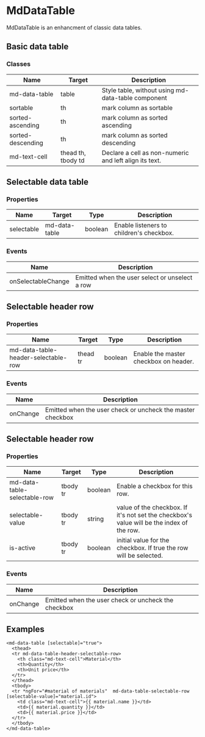 # MdDataTable
MdDataTable is an enhancment of classic data tables.

## Basic data table
### Classes
| Name | Target | Description |
| --- | --- | --- |
| md-data-table | table | Style table, without using md-data-table component |
| sortable | th | mark column as sortable |
| sorted-ascending | th | mark column as sorted ascending |
| sorted-descending | th | mark column as sorted descending |
| md-text-cell | thead th, tbody td | Declare a cell as non-numeric and left align its text. |

## Selectable data table
### Properties
| Name | Target | Type | Description |
| --- | --- | --- | --- |
| selectable | md-data-table | boolean | Enable listeners to children's checkbox.   

### Events
| Name | Description |
| --- | --- |
| onSelectableChange | Emitted when the user select or unselect a row |

## Selectable header row
### Properties
| Name | Target | Type | Description |
| --- | --- | --- | --- |
| md-data-table-header-selectable-row | thead tr | boolean | Enable the master checkbox on header. |

### Events
| Name | Description |
| --- | --- |
| onChange | Emitted when the user check or uncheck the master checkbox |

## Selectable header row
### Properties
| Name | Target | Type | Description |
| --- | --- | --- | --- |
| md-data-table-selectable-row | tbody tr | boolean | Enable a checkbox for this row. |
| selectable-value | tbody tr | string | value of the checkbox. If it's not set the checkbox's value will be the index of the row. |
| is-active | tbody tr | boolean | initial value for  the checkbox. If true the row will be selected. |

### Events
| Name | Description |
| --- | --- |
| onChange | Emitted when the user check or uncheck the checkbox |

## Examples
```
<md-data-table [selectable]="true">
  <thead>
  <tr md-data-table-header-selectable-row>
    <th class="md-text-cell">Material</th>
    <th>Quantity</th>
    <th>Unit price</th>
  </tr>
  </thead>
  <tbody>
  <tr *ngFor="#material of materials"  md-data-table-selectable-row [selectable-value]="material.id">
    <td class="md-text-cell">{{ material.name }}</td>
    <td>{{ material.quantity }}</td>
    <td>{{ material.price }}</td>
  </tr>
  </tbody>
</md-data-table>
```
